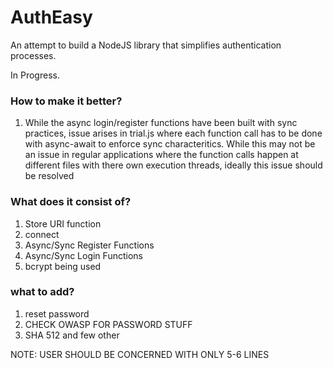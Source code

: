# AuthEasy
An attempt to build a NodeJS library that simplifies authentication processes.

In Progress.

### How to make it better?
 1. While the async login/register functions have been built with sync practices, issue arises in trial.js where each function     call has to be done with async-await to enforce sync characteritics. While this may not be an issue in regular applications
    where the function calls happen at different files with there own execution threads, ideally this issue should be resolved
    
    


### What does it consist of?
1. Store URI function
2. connect
3. Async/Sync Register Functions
4. Async/Sync Login Functions
5. bcrypt being used

### what to add?
1. reset password
2. CHECK OWASP FOR PASSWORD STUFF
3. SHA 512 and few other 

NOTE:  USER SHOULD BE CONCERNED WITH ONLY 5-6 LINES

